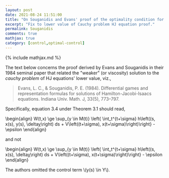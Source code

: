 ```yaml
---
layout: post
date: 2021-08-24 11:51:00
title: "On Souganidis and Evans' proof of the optimality condition for the lower value of the Cauchy problem HJ Equation."
excerpt: "Fix to lower value of Cauchy problem HJ equation proof."
permalink: Souganidis
comments: true
mathjax: true
category: [control,optimal-control]
---
```

{% include mathjax.md %}


The text below concerns the proof derived by Evans and Souganidis in their 1984 seminal paper that related the "weaker" (or viscosity) solution to the _cauchy problem_ of HJ equations' lower value, viz.,

> Evans, L. C., & Souganidis, P. E. (1984). Differential games and representation formulas for solutions of Hamilton-Jacobi-Isaacs equations. Indiana Univ. Math. J, 33(5), 773–797.

Specifically, equation 3.4 under Theorem 3.1  should read,

\begin{align}
  W(t,x) \ge \sup\_{y \in M(t)} \left{ \int\_t^{t+\sigma} h\left((s, x(s), y(s), \delta[y](s)\right) ds + V\left((t+\sigma), x(t+\sigma)\right)\right} - \epsilon
\end{align}

and not

\begin{align}
  W(t,x) \ge \sup\_{y \in M(t)} \left{ \int\_t^{t+\sigma} h\left((s, x(s), \delta[y](s)\right) ds + V\left((t+\sigma), x(t+\sigma)\right)\right} - \epsilon
\end{align}

The authors omitted the control term \\(y(s) \in Y\\).  
